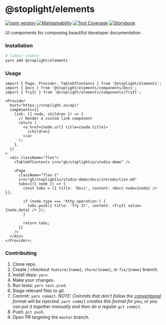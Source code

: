# @stoplight/elements

[![npm version](https://badge.fury.io/js/%40stoplight%2Felements.svg)](https://badge.fury.io/js/%40stoplight%2Felements) [![Maintainability](https://api.codeclimate.com/v1/badges/ce451f605ca16ec84132/maintainability)](https://codeclimate.com/repos/5e0f5ecaeae96001a100cc3b/maintainability) [![Test Coverage](https://api.codeclimate.com/v1/badges/ce451f605ca16ec84132/test_coverage)](https://codeclimate.com/repos/5e0f5ecaeae96001a100cc3b/test_coverage) [![Storybook](https://cdn.jsdelivr.net/gh/storybookjs/brand@master/badge/badge-storybook.svg)](https://stoplightio.github.io/elements)

UI components for composing beautiful developer documentation

### Installation

```bash
# latest stable
yarn add @stoplight/elements
```

### Usage

```tsx
import { Page, Provider, TableOfContents } from '@stoplight/elements';
import { Docs } from '@stoplight/elements/components/Docs';
import { TryIt } from '@stoplight/elements/components/TryIt';

<Provider
  host="https://stoplight.io/api"
  components={{
    link: ({ node, children }) => {
      // Render a custom link component
      return (
        <a href={node.url} title={node.title}>
          {children}
        </a>
      );
    },
  }}
>
  <div className="flex">
    <TableOfContents srn="gh/stoplightio/studio-demo" />

    <Page
      className="flex-1"
      srn="gh/stoplightio/studio-demo/docs/introduction.md"
      tabs={({ node }) => {
        const tabs = [{ title: 'Docs', content: <Docs node={node} /> }];

        if (node.type === 'http_operation') {
          tabs.push({ title: 'Try It', content: <TryIt value={node.data} /> });
        }

        return tabs;
      }}
    />
  </div>
</Provider>;
```

### Contributing

1. Clone repo.
2. Create / checkout `feature/{name}`, `chore/{name}`, or `fix/{name}` branch.
3. Install deps: `yarn`.
4. Make your changes.
5. Run tests: `yarn test.prod`.
6. Stage relevant files to git.
7. Commit: `yarn commit`. _NOTE: Commits that don't follow the [conventional](https://github.com/marionebl/commitlint/tree/master/%40commitlint/config-conventional) format will be rejected. `yarn commit` creates this format for you, or you can put it together manually and then do a regular `git commit`._
8. Push: `git push`.
9. Open PR targeting the `master` branch.

